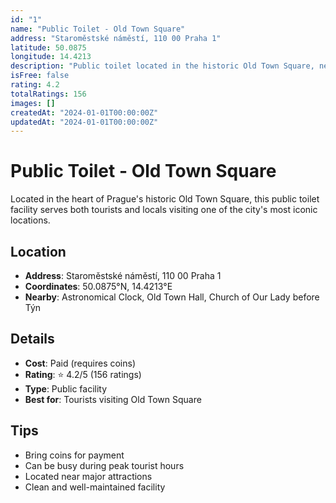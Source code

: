 ```yaml
---
id: "1"
name: "Public Toilet - Old Town Square"
address: "Staroměstské náměstí, 110 00 Praha 1"
latitude: 50.0875
longitude: 14.4213
description: "Public toilet located in the historic Old Town Square, near the Astronomical Clock."
isFree: false
rating: 4.2
totalRatings: 156
images: []
createdAt: "2024-01-01T00:00:00Z"
updatedAt: "2024-01-01T00:00:00Z"
---
```


# Public Toilet - Old Town Square

Located in the heart of Prague's historic Old Town Square, this public toilet facility serves both tourists and locals visiting one of the city's most iconic locations.

## Location

- **Address**: Staroměstské náměstí, 110 00 Praha 1
- **Coordinates**: 50.0875°N, 14.4213°E
- **Nearby**: Astronomical Clock, Old Town Hall, Church of Our Lady before Týn

## Details

- **Cost**: Paid (requires coins)
- **Rating**: ⭐ 4.2/5 (156 ratings)
- **Type**: Public facility
- **Best for**: Tourists visiting Old Town Square

## Tips

- Bring coins for payment
- Can be busy during peak tourist hours
- Located near major attractions
- Clean and well-maintained facility
